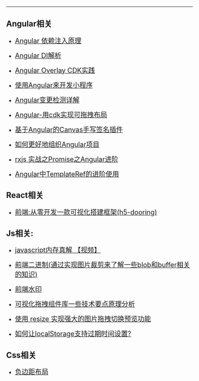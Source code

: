 --------------------------------

## Angular相关
 - [<font size=4> Angular 依赖注入原理 </font>](https://zhuanlan.zhihu.com/p/461726304?utm_source=wechat_session&utm_medium=social&utm_oi=557177781184700416&utm_campaign=shareopn)

- [<font size=4> Angular DI解析 </font>](https://zhuanlan.zhihu.com/p/337937114)

- [<font size=4> Angular Overlay CDK实践 </font>](https://zhuanlan.zhihu.com/p/339099085)

- [<font size=4> 使用Angular来开发小程序 </font>](https://zhuanlan.zhihu.com/p/452401268)

- [<font size=4> Angular变更检测详解</font>](https://zhuanlan.zhihu.com/p/450812737)

- [<font size=4> Angular-用cdk实现可拖拽布局 </font>](https://zhuanlan.zhihu.com/p/150026995)

- [<font size=4> 基于Angular的Canvas手写签名插件 </font>](https://zhuanlan.zhihu.com/p/266628130)

- [<font size=4> 如何更好地组织Angular项目 </font>](https://zhuanlan.zhihu.com/p/63515048)

- [<font size=4> rxjs 实战之Promise之Angular进阶 </font>](https://zhuanlan.zhihu.com/p/79674532?utm_source=wechat_session&utm_medium=social&utm_oi=557177781184700416&utm_campaign=shareopn)

- [<font size=4> Angular中TemplateRef的进阶使用 </font>](https://ultimatecourses.com/blog/angular-template-reference-variables)

## React相关
- [<font size=4>前端:从零开发一款可视化搭建框架(h5-dooring) </font>](https://zhuanlan.zhihu.com/p/409563475?utm_source=wechat_session&utm_medium=social&utm_oi=557177781184700416&utm_campaign=shareopn)

 ## Js相关:
 - [<font size=4> javascript内存真解 【视频】 </font>](https://www.bilibili.com/video/BV1iZ4y1r7no?p=1&share_medium=android&share_plat=android&share_session_id=7921b01b-6b37-4a8a-a315-bb6f126b608b&share_source=WEIXIN&share_tag=s_i&timestamp=1647360016&unique_k=NubgPxK)

 - [<font size=4> 前端二进制(通过实现图片裁剪来了解一些blob和buffer相关的知识) </font>](https://mp.weixin.qq.com/s/HjTVWdvCKDpGwMMGm8Zb6Q)

 - [<font size=4> 前端水印 </font>](https://mp.weixin.qq.com/s/aOEBQjWJRGuokStcV5UiLg)

- [<font size=4> 可视化拖拽组件库一些技术要点原理分析  </font>](https://mp.weixin.qq.com/s/4kL-BhuN8NCsOk0qPzjR2Q)

- [<font size=4> 使用 resize 实现强大的图片拖拽切换预览功能 </font>](https://mp.weixin.qq.com/s/7Kqul-cPRk-Gy_A_WJ6JmA)

- [<font size=4> 如何让localStorage支持过期时间设置?</font>](https://zhuanlan.zhihu.com/p/444319149?utm_source=wechat_session&utm_medium=social&utm_oi=557177781184700416&utm_campaign=shareopn)

## Css相关
 - [<font size=4> 负边距布局</font>](http://www.cnblogs.com/2050/archive/2012/08/13/2636467.html#2457812)

<!-- ## 面试 -->
<!-- - [<font size=4> 为什么招聘高级前端开发这么难？</font>](https://www.zhihu.com/question/293047616/answer/502672659?utm_source=wechat_session&utm_medium=social&utm_oi=557177781184700416&utm_content=group2_Answer&utm_campaign=shareopn)

- [<font size=4>阿里前端攻城狮们写了一份前端面试题答案，请查收</font>](https://github.com/mqyqingfeng/frontend-interview-question-and-answer) -->

 
